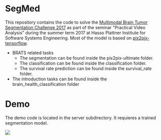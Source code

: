 # SegMed
This repository contains the code to solve the [Multimodal Brain Tumor Segmentation Challenge 2017](http://braintumorsegmentation.org/) as part of the seminar "Practical Video Analysis" during the summer term 2017 at Hasso Plattner Institute for Software Systems Engineering. Most of the model is based on [pix2pix-tensorflow](https://github.com/yenchenlin/pix2pix-tensorflow).

- BRATS related tasks
    - The segmentation can be found inside the pix2pix-ultimate folder.
    - The classification can be found inside the classification folder.
    - The survival rate prediction can be found inside the survival_rate folder.
- The introduction tasks can be found inside the brain_health_classification folder
# Demo
The demo code is located in the server subdirectory. It requieres a trained segmentation model.

![](https://user-images.githubusercontent.com/6676439/29240031-278b6162-7f5d-11e7-8846-b0e8049191ff.gif)
